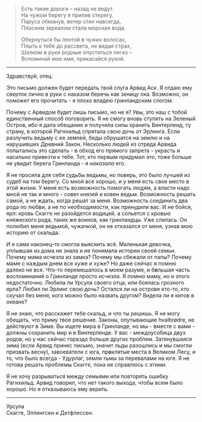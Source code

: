 <!DOCTYPE html>
<html>

<head>
  <meta charset="utf-8">
  <meta name="viewport" content="width=device-width, initial-scale=1.0">
  <title>To_Erling</title>
  <link rel="stylesheet" href="https://stackedit.io/style.css" />
</head>

<body class="stackedit">
  <div class="stackedit__html"><blockquote>
<p>Есть такие дороги – назад не ведут.<br>
На чужом берегу я прилив стерегу.<br>
Паруса обманув, ветер стих навсегда,<br>
Плоским зеркалом стала морская вода.</p>
<p>Обернуться бы лентой в чужих волосах,<br>
Плыть к тебе до рассвета, не ведая страх,<br>
Шелком в руки родные опуститься легко –<br>
Вспоминай мое имя, прикасайся рукой.</p>
</blockquote>
<hr>
<p>Здравствуй, отец.</p>
<p>Это письмо должен будет передать твой слуга Арвид Аск. Я отдаю ему сверток лично в руки с наказом беречь как зеницу ока. Возможно, он поможет его прочитать - я плохо владею гринландским слогом.</p>
<p>Почему с Арвидом будет лишь письмо, но не я? Увы, это наш с тобой единственный способ поговорить. Я не смогу вновь ступить на Зеленый Остров, ибо я дала обещание и получила силы хранить Винтерленд, ту страну, в которой Рагнхильд спрятала свою дочь от Эрлинга. Если разлучить ведьму с ее землей, беды обрушатся на землю и на нарушивших Древний Закон. Несколько людей из отряда Арвида попытались это сделать - в обход его прямого запрета - украсть и насильно привезти к тебе. Тот, кто первым придумал это, тоже больше не увидит берега Гринланда - я <em>наказала</em> его.</p>
<p>Я не просила для себя судьбы ведьмы, но поверь, это было лучшей из судеб на том берегу. Со мной все хорошо, и у меня есть свое место в этой жизни. У меня есть возможность помогать людям, а власти надо мной не так и много - совет князей и ковен ведьм. Возможность решать самой, а не ждать, когда решат за меня. Возможность соединить два рода по любви, а не по необходимости, как принудили вас. И не бойся, ярл: кровь Скагге не разойдется водицей, а сольется с кровью княжеского рода, таких же воинов, как гринландцы. Уже слилась. Он полюбил меня ведьмой, чужачкой, он не отказался от меня, узнав мою историю от скальда.</p>
<p>И я сама наконец-то смогла выяснить всё. Маленькая девочка, уплывшая из дома не знала и не понимала истории своей семьи. Почему мама исчезла из замка? Почему мы сбежали от папы? Почему маме с каждым днем все хуже и хуже? Но даже сейчас я помню далеко не все. Что-то перемешалось в моем разуме, и б<strong>о</strong>льшая часть воспоминаний о Гринланде просто исчезла. Я помню маму, но и этого недостаточно. Любила ли Урсула своего отца, или боялась грозного ярла? Любил ли Эрлинг свою дочь? Остался ли на острове кто-то, кто скучал без меня, кого можно было назвать другом? Видела ли я китов в океане?</p>
<p>Я не знаю, что расскажет тебе скальд, и что ты решишь. Я не могу обещать, что приму твое решение. Законы, опутывающие hvalbrødre, не действуют в Зиме. Вы ищете мира в Гринланде, но мы  - вместе с вами - должны сохранить мир и в Винтерленде. У вас - междоусобица двух родов, но у нас сейчас гораздо больше других проблем. Затянувшаяся зима (если Арвид принес письмо, значит льды разошлись и мы смогли призвать весну), завоеватели с юга, пр<strong>о</strong>клятые места в Великом Лесу, и то, что было всегда - Удурлаг, земли тьмы за перевалами на юге. Я не готова решать проблемы Скагге, пока не справлюсь с этими.</p>
<p>Я не хочу разрываться между семьями или повторять ошибку Рагнхильд. Арвид говорил, что нет такого выхода, чтобы всем было хорошо. Но я отказываюсь ему верить.</p>
<hr>
<p>Урсула<br>
Скагге, Эллингсен и Детфлессен.</p>
</div>
</body>

</html>
